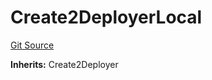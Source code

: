 # Create2DeployerLocal
[Git Source](https://github.com/erayack/zk-sync-deploy/blob/7f3ddf5f8a514cf5569d053d7217620dd36d01c7/contracts/src/Create2DeployerLocal.sol)

**Inherits:**
Create2Deployer


